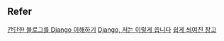 
## Refer
[간단한 블로그를 Django 이해하기](http://www.slideshare.net/perhapsspy/django-44664022?qid=7a619eb7-d359-4f72-83ac-1eddfbf23123&v=qf1&b=&from_search=1)
[Django, 저는 이렇게 씁니다](http://www.slideshare.net/perhapsspy/django-42665652)
[쉽게 씌여진 장고](http://www.slideshare.net/carpedm20/django-32473577?related=1)

